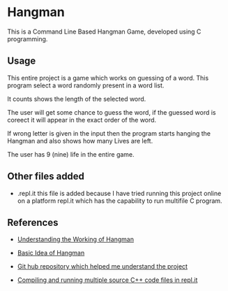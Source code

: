 # Hangman

This is a Command Line Based Hangman Game, developed using C programming.

## Usage 

This entire project is a game which works on guessing of a word. This program select a word randomly present in a word list.

It counts shows the length of the selected word.

The user will get some chance to guess the word, if the guessed word is coreect it will appear in the exact order of the word.

If wrong letter is given in the input then the program starts hanging the Hangman and also shows how many Lives are left.

The user has 9 (nine) life in the entire game.

## Other files added
- .repl.it this file is added because I have tried running this project online on a platform repl.it which has the capability to run multifile C program.

## References 

- [Understanding the Working of Hangman](https://stackoverflow.com/questions/22877160/programming-hangman-in-c#:~:text=Store%20the%20word%20(single%20word,to%20figure%20out%20the%20word))

- [Basic Idea of Hangman](https://www.usna.edu/Users/cs/roche/courses/f20ic210/notes/06/files.php?f=hangman.c)
- [Git hub repository which helped me understand the project](https://github.com/VITAL-Club/hangman-game)
- [Compiling and running multiple source C++ code files in repl.it](https://www.youtube.com/watch?v=aTq4k_2GZck "Compiling and running multiple source C++ code files in repl.it youtube video")




